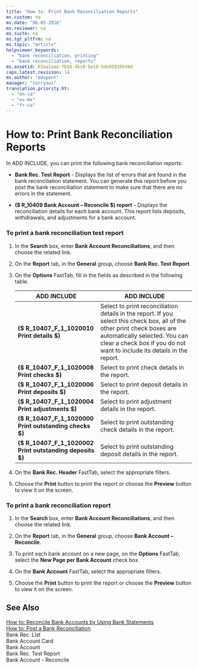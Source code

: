 ```yaml
---
title: "How to: Print Bank Reconciliation Reports"
ms.custom: na
ms.date: "06-05-2016"
ms.reviewer: na
ms.suite: na
ms.tgt_pltfrm: na
ms.topic: "article"
helpviewer_keywords: 
  - "bank reconciliation, printing"
  - "bank reconciliation, reports"
ms.assetid: 03aa1aae-fb58-4bc0-be10-bde05938b50d
caps.latest.revision: 14
ms.author: "edupont"
manager: "terryaus"
translation.priority.ht: 
  - "en-ca"
  - "es-mx"
  - "fr-ca"
---
```

# How to: Print Bank Reconciliation Reports
In ADD INCLUDE<!--[!INCLUDE[navnow](../../ApplicationDesign/includes/navnow_md.md)]-->, you can print the following bank reconciliation reports:  
  
-   **Bank Rec. Test Report** \- Displays the list of errors that are found in the bank reconciliation statement. You can generate this report before you post the bank reconciliation statement to make sure that there are no errors in the statement.  
  
-   **\($ R\_10409 Bank Account – Reconcile $\) report** \- Displays the reconciliation details for each bank account. This report lists deposits, withdrawals, and adjustments for a bank account.  
  
### To print a bank reconciliation test report  
  
1.  In the **Search** box, enter **Bank Account Reconciliations**, and then choose the related link.  
  
2.  On the **Report** tab, in the **General** group, choose **Bank Rec. Test Report**.  
  
3.  On the **Options** FastTab, fill in the fields as described in the following table.  
  
    |ADD INCLUDE<!--[!INCLUDE[bp_tablefield](../../ApplicationDesign/includes/bp_tablefield_md.md)]-->|ADD INCLUDE<!--[!INCLUDE[bp_tabledescription](../../ApplicationDesign/includes/bp_tabledescription_md.md)]-->|  
    |---------------------------------|---------------------------------------|  
    |**\($ R\_10407\_F\_1\_1020010 Print details $\)**|Select to print reconciliation details in the report. If you select this check box, all of the other print check boxes are automatically selected. You can clear a check box if you do not want to include its details in the report.|  
    |**\($ R\_10407\_F\_1\_1020008 Print checks $\)**|Select to print check details in the report.|  
    |**\($ R\_10407\_F\_1\_1020006 Print deposits $\)**|Select to print deposit details in the report.|  
    |**\($ R\_10407\_F\_1\_1020004 Print adjustments $\)**|Select to print adjustment details in the report.|  
    |**\($ R\_10407\_F\_1\_1020000 Print outstanding checks $\)**|Select to print outstanding check details in the report.|  
    |**\($ R\_10407\_F\_1\_1020002 Print outstanding deposits $\)**|Select to print outstanding deposit details in the report.|  
  
4.  On the **Bank Rec. Header** FastTab, select the appropriate filters.  
  
5.  Choose the **Print** button to print the report or choose the **Preview** button to view it on the screen.  
  
### To print a bank reconciliation report  
  
1.  In the **Search** box, enter **Bank Account Reconciliations**, and then choose the related link.  
  
2.  On the **Report** tab, in the **General** group, choose **Bank Account – Reconcile**.  
  
3.  To print each bank account on a new page, on the **Options** FastTab, select the **New Page per Bank Account** check box.  
  
4.  On the **Bank Account** FastTab, select the appropriate filters.  
  
5.  Choose the **Print** button to print the report or choose the **Preview** button to view it on the screen.  
  
## See Also  
 [How to: Reconcile Bank Accounts by Using Bank Statements](../../LocalFunctionalityForMicrosoftDynamicsNav2016/Canada/how-to-reconcile-bank-accounts-by-using-bank-statements.md)   
 [How to: Post a Bank Reconciliation](../../LocalFunctionalityForMicrosoftDynamicsNav2016/Canada/how-to-post-a-bank-reconciliation.md)   
 Bank Rec. List   
 Bank Account Card   
 Bank Account   
 Bank Rec. Test Report   
 Bank Account \- Reconcile